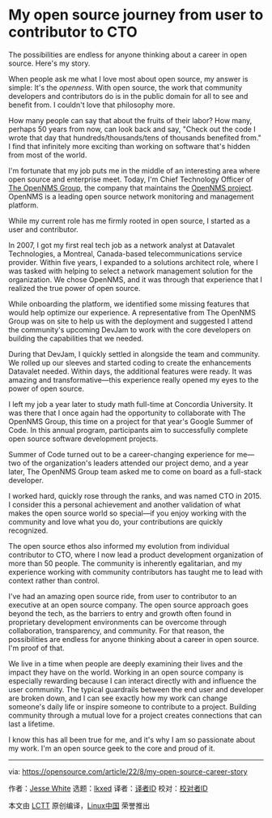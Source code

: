 [#]: subject: "My open source journey from user to contributor to CTO"
[#]: via: "https://opensource.com/article/22/8/my-open-source-career-story"
[#]: author: "Jesse White https://opensource.com/users/jwhite-0"
[#]: collector: "lkxed"
[#]: translator: " "
[#]: reviewer: " "
[#]: publisher: " "
[#]: url: " "

My open source journey from user to contributor to CTO
======
The possibilities are endless for anyone thinking about a career in open source. Here's my story.

When people ask me what I love most about open source, my answer is simple: It's the *openness*. With open source, the work that community developers and contributors do is in the public domain for all to see and benefit from. I couldn't love that philosophy more.

How many people can say that about the fruits of their labor? How many, perhaps 50 years from now, can look back and say, "Check out the code I wrote that day that hundreds/thousands/tens of thousands benefited from." I find that infinitely more exciting than working on software that's hidden from most of the world.

I'm fortunate that my job puts me in the middle of an interesting area where open source and enterprise meet. Today, I'm Chief Technology Officer of [The OpenNMS Group][2], the company that maintains the [OpenNMS project][3]. OpenNMS is a leading open source network monitoring and management platform.

While my current role has me firmly rooted in open source, I started as a user and contributor.

In 2007, I got my first real tech job as a network analyst at Datavalet Technologies, a Montreal, Canada-based telecommunications service provider. Within five years, I expanded to a solutions architect role, where I was tasked with helping to select a network management solution for the organization. We chose OpenNMS, and it was through that experience that I realized the true power of open source.

While onboarding the platform, we identified some missing features that would help optimize our experience. A representative from The OpenNMS Group was on site to help us with the deployment and suggested I attend the community's upcoming DevJam to work with the core developers on building the capabilities that we needed.

During that DevJam, I quickly settled in alongside the team and community. We rolled up our sleeves and started coding to create the enhancements Datavalet needed. Within days, the additional features were ready. It was amazing and transformative—this experience really opened my eyes to the power of open source.

I left my job a year later to study math full-time at Concordia University. It was there that I once again had the opportunity to collaborate with The OpenNMS Group, this time on a project for that year's Google Summer of Code. In this annual program, participants aim to successfully complete open source software development projects.

Summer of Code turned out to be a career-changing experience for me—two of the organization's leaders attended our project demo, and a year later, The OpenNMS Group team asked me to come on board as a full-stack developer.

I worked hard, quickly rose through the ranks, and was named CTO in 2015. I consider this a personal achievement and another validation of what makes the open source world so special—if you enjoy working with the community and love what you do, your contributions are quickly recognized.

The open source ethos also informed my evolution from individual contributor to CTO, where I now lead a product development organization of more than 50 people. The community is inherently egalitarian, and my experience working with community contributors has taught me to lead with context rather than control.

I've had an amazing open source ride, from user to contributor to an executive at an open source company. The open source approach goes beyond the tech, as the barriers to entry and growth often found in proprietary development environments can be overcome through collaboration, transparency, and community. For that reason, the possibilities are endless for anyone thinking about a career in open source. I'm proof of that.

We live in a time when people are deeply examining their lives and the impact they have on the world. Working in an open source company is especially rewarding because I can interact directly with and influence the user community. The typical guardrails between the end user and developer are broken down, and I can see exactly how my work can change someone's daily life or inspire someone to contribute to a project. Building community through a mutual love for a project creates connections that can last a lifetime.

I know this has all been true for me, and it's why I am so passionate about my work. I'm an open source geek to the core and proud of it.

--------------------------------------------------------------------------------

via: https://opensource.com/article/22/8/my-open-source-career-story

作者：[Jesse White][a]
选题：[lkxed][b]
译者：[译者ID](https://github.com/译者ID)
校对：[校对者ID](https://github.com/校对者ID)

本文由 [LCTT](https://github.com/LCTT/TranslateProject) 原创编译，[Linux中国](https://linux.cn/) 荣誉推出

[a]: https://opensource.com/users/jwhite-0
[b]: https://github.com/lkxed
[1]: https://opensource.com/sites/default/files/lead-images/career_journey_road_gps_path_map_520.png
[2]: https://www.opennms.com/
[3]: https://www.opennms.com/
